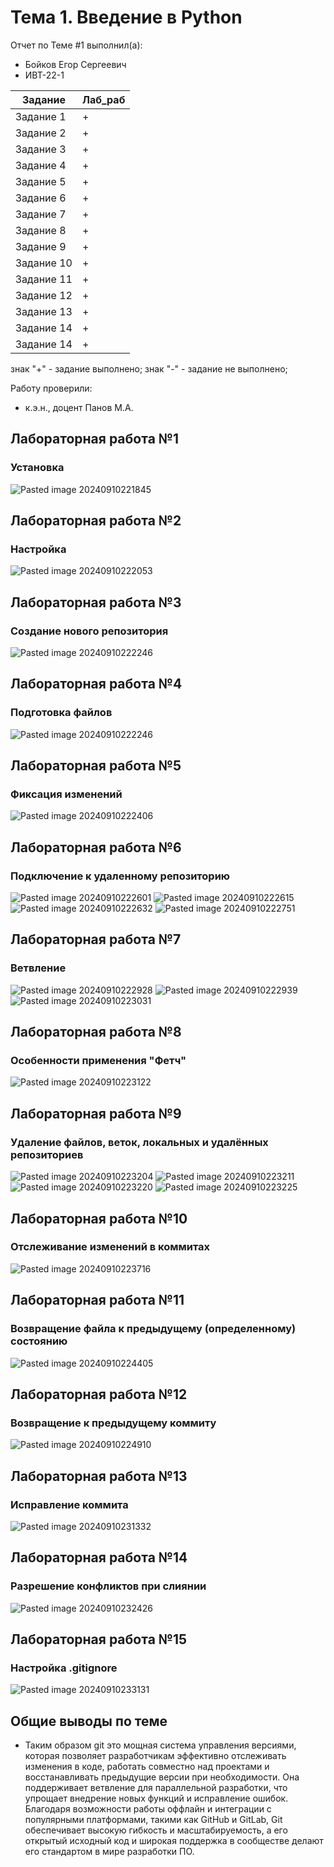 # Тема 1. Введение в Python
Отчет по Теме #1 выполнил(а):
- Бойков Егор Сергеевич
- ИВТ-22-1

| Задание    | Лаб_раб |
| ---------- | ------- |
| Задание 1  | +       |
| Задание 2  | +       |
| Задание 3  | +       |
| Задание 4  | +       |
| Задание 5  | +       |
| Задание 6  | +       |
| Задание 7  | +       |
| Задание 8  | +       |
| Задание 9  | +       |
| Задание 10 | +       |
| Задание 11 | +       |
| Задание 12 | +       |
| Задание 13 | +       |
| Задание 14 | +       |
| Задание 14 | +       |

знак "+" - задание выполнено; знак "-" - задание не выполнено;

Работу проверили:
- к.э.н., доцент Панов М.А.

## Лабораторная работа №1
###  Установка
![Pasted image 20240910221845](https://github.com/user-attachments/assets/d0cf19c3-dae0-4640-afaf-b21d6dceb392)
## Лабораторная работа №2
###  Настройка
![Pasted image 20240910222053](https://github.com/user-attachments/assets/aab75377-872d-40f9-bd9f-098bfca69094)
## Лабораторная работа №3
###  Создание нового репозитория
![Pasted image 20240910222246](https://github.com/user-attachments/assets/0b3c0ccd-23a0-420c-a5f2-12df7f9e4abb)
## Лабораторная работа №4
### Подготовка файлов
![Pasted image 20240910222246](https://github.com/user-attachments/assets/b6b2f5c7-89e8-4a12-bdda-b5ea2e208a8d)
## Лабораторная работа №5
### Фиксация изменений
![Pasted image 20240910222406](https://github.com/user-attachments/assets/bebad240-4563-44af-a7cd-22d061df522c)
## Лабораторная работа №6
### Подключение к удаленному репозиторию
![Pasted image 20240910222601](https://github.com/user-attachments/assets/6b2cfb26-ff5d-4132-ba0e-fb0702aacde4)
![Pasted image 20240910222615](https://github.com/user-attachments/assets/9946188c-6639-4369-b1e8-06bfa7db34ab)
![Pasted image 20240910222632](https://github.com/user-attachments/assets/e586b5d8-c0db-42dc-9d4c-d7c869782720)
![Pasted image 20240910222751](https://github.com/user-attachments/assets/183b1833-3e51-4bb7-858a-f2c0d3420199)
## Лабораторная работа №7
### Ветвление
![Pasted image 20240910222928](https://github.com/user-attachments/assets/406e9c60-68f9-4824-8b88-8e7529477123)
![Pasted image 20240910222939](https://github.com/user-attachments/assets/6d9a0184-9c20-47a3-bdae-8eb60498f9af)
![Pasted image 20240910223031](https://github.com/user-attachments/assets/e655d71d-7447-4466-ae0d-972e54cc9d60)
## Лабораторная работа №8
### Особенности применения "Фетч"
![Pasted image 20240910223122](https://github.com/user-attachments/assets/f576fbbd-b4f1-4fe2-bcb3-2ff0fdfae01c)
## Лабораторная работа №9
### Удаление файлов, веток, локальных и удалённых репозиториев
![Pasted image 20240910223204](https://github.com/user-attachments/assets/c684d55d-486c-4512-a9a9-728490c23bb9)
![Pasted image 20240910223211](https://github.com/user-attachments/assets/40cdba98-1379-436a-b383-4746696ebb70)
![Pasted image 20240910223220](https://github.com/user-attachments/assets/1204eff7-d59f-410a-8e11-122fd7cba96f)
![Pasted image 20240910223225](https://github.com/user-attachments/assets/0531815f-a6b6-4c00-bb2e-7d0fb8843c97)
## Лабораторная работа №10
### Отслеживание изменений в коммитах
![Pasted image 20240910223716](https://github.com/user-attachments/assets/7c8cd5fe-82b4-4722-b5c5-65ff5b41510c)
## Лабораторная работа №11
### Возвращение файла к предыдущему (определенному) состоянию
![Pasted image 20240910224405](https://github.com/user-attachments/assets/ad4921b1-a1ff-4135-a34f-82a49195deab)
## Лабораторная работа №12
### Возвращение к предыдущему коммиту
![Pasted image 20240910224910](https://github.com/user-attachments/assets/1eaeecb0-2370-4a05-ab4a-68f5d0aa110c)
## Лабораторная работа №13
### Исправление коммита
![Pasted image 20240910231332](https://github.com/user-attachments/assets/210e9bee-86ea-4fb6-b8c2-bb8204249156)
## Лабораторная работа №14
### Разрешение конфликтов при слиянии
![Pasted image 20240910232426](https://github.com/user-attachments/assets/fe1342eb-bad3-47d3-9408-a08ede820811)
## Лабораторная работа №15
###  Настройка .gitignore
![Pasted image 20240910233131](https://github.com/user-attachments/assets/0e826cb6-f38b-492b-916a-582b759c7d3b)
## Общие выводы по теме
-  Таким образом git  это мощная система управления версиями, которая позволяет разработчикам эффективно отслеживать изменения в коде, работать совместно над проектами и восстанавливать предыдущие версии при необходимости. Она поддерживает ветвление для параллельной разработки, что упрощает внедрение новых функций и исправление ошибок. Благодаря возможности работы оффлайн и интеграции с популярными платформами, такими как GitHub и GitLab, Git обеспечивает высокую гибкость и масштабируемость, а его открытый исходный код и широкая поддержка в сообществе делают его стандартом в мире разработки ПО.
